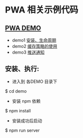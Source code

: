 # PWA 相关示例代码

## [PWA DEMO]()

- demo1  [安装、生命周期](https://github.com/)
- demo2  [缓存策略的使用](https://github.com/)
- demo3  [推送通知](https://github.com/)

## 安装、执行:

- 进入到 各DEMO 目录下

$ cd demo


- 安装 npm 依赖

$ npm install


- 安装成功后启动

$ npm run server